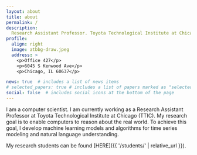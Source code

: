 ```yaml
---
layout: about
title: about
permalink: /
description: 
  Research Assistant Professor. Toyota Technological Institute at Chicago
profile:
  align: right
  image: atbbg-draw.jpeg
  address: >
    <p>Office 427</p>
    <p>6045 S Kenwood Ave</p>
    <p>Chicago, IL 60637</p>

news: true  # includes a list of news items
# selected_papers: true # includes a list of papers marked as "selected={true}"
social: false  # includes social icons at the bottom of the page
---
```


I am a computer scientist. 
I am currently working as a Research Assistant Professor at Toyota Technological Institute at Chicago (TTIC). 
My research goal is to enable computers to reason about the real world. 
To achieve this goal, I develop machine learning models and algorithms for time series modeling and natural language understanding. 

<!-- **I am looking for talented undergrad/Masters/PhD students to work with on interesting research projects. Please read [this post]({{ '/recruitment/' | relative_url }}) for more details.** -->
<!-- **I am currently looking for 1--2 research assistants. Please read [this post]({{ '/recruitment/' | relative_url }}) for more details.** -->

My research students can be found [HERE]({{ '/students/' | relative_url }}). 